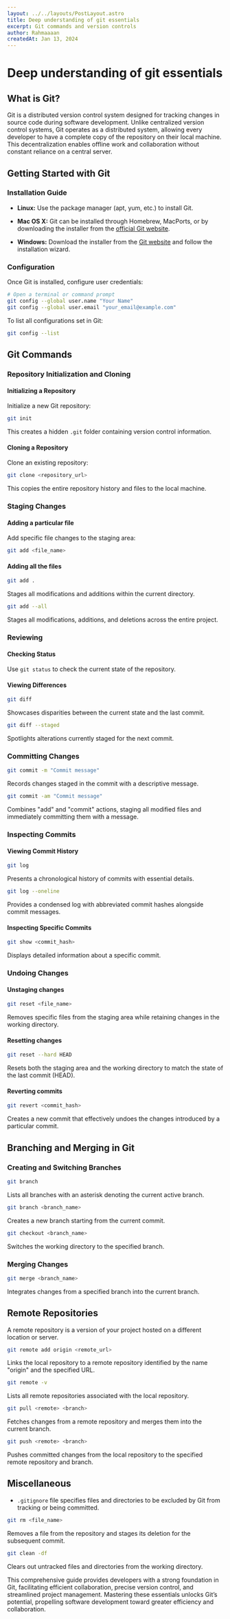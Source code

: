 ```yaml
---
layout: ../../layouts/PostLayout.astro
title: Deep understanding of git essentials
excerpt: Git commands and version controls
author: Rahmaaaan
createdAt: Jan 13, 2024
---
```


# Deep understanding of git essentials

## What is Git?

Git is a distributed version control system designed for tracking changes in source code during software development. Unlike centralized version control systems, Git operates as a distributed system, allowing every developer to have a complete copy of the repository on their local machine. This decentralization enables offline work and collaboration without constant reliance on a central server.

## Getting Started with Git

### Installation Guide

- **Linux:**
  Use the package manager (apt, yum, etc.) to install Git.

- **Mac OS X:**
  Git can be installed through Homebrew, MacPorts, or by downloading the installer from the [official Git website](https://git-scm.com/).

- **Windows:**
  Download the installer from the [Git website](https://git-scm.com/) and follow the installation wizard.

### Configuration

Once Git is installed, configure user credentials:

```bash
# Open a terminal or command prompt
git config --global user.name "Your Name"
git config --global user.email "your_email@example.com"
```

To list all configurations set in Git:

```bash
git config --list
```

## Git Commands

### Repository Initialization and Cloning

#### Initializing a Repository

Initialize a new Git repository:

```bash
git init
```

This creates a hidden `.git` folder containing version control information.

#### Cloning a Repository

Clone an existing repository:

```bash
git clone <repository_url>
```

This copies the entire repository history and files to the local machine.

### Staging Changes

#### Adding a particular file

Add specific file changes to the staging area:

```bash
git add <file_name>
```

#### Adding all the files

```bash
git add .
```

Stages all modifications and additions within the current directory.

```bash
git add --all
```

Stages all modifications, additions, and deletions across the entire project.

### Reviewing

#### Checking Status

Use `git status` to check the current state of the repository.

#### Viewing Differences

```bash
git diff
```

Showcases disparities between the current state and the last commit.

```bash
git diff --staged
```

Spotlights alterations currently staged for the next commit.

### Committing Changes

```bash
git commit -m "Commit message"
```

Records changes staged in the commit with a descriptive message.

```bash
git commit -am "Commit message"
```

Combines "add" and "commit" actions, staging all modified files and immediately committing them with a message.

### Inspecting Commits

#### Viewing Commit History

```bash
git log
```

Presents a chronological history of commits with essential details.

```bash
git log --oneline
```

Provides a condensed log with abbreviated commit hashes alongside commit messages.

#### Inspecting Specific Commits

```bash
git show <commit_hash>
```

Displays detailed information about a specific commit.

### Undoing Changes

#### Unstaging changes

```bash
git reset <file_name>
```

Removes specific files from the staging area while retaining changes in the working directory.

#### Resetting changes

```bash
git reset --hard HEAD
```

Resets both the staging area and the working directory to match the state of the last commit (HEAD).

#### Reverting commits

```bash
git revert <commit_hash>
```

Creates a new commit that effectively undoes the changes introduced by a particular commit.

## Branching and Merging in Git

### Creating and Switching Branches

```bash
git branch
```

Lists all branches with an asterisk denoting the current active branch.

```bash
git branch <branch_name>
```

Creates a new branch starting from the current commit.

```bash
git checkout <branch_name>
```

Switches the working directory to the specified branch.

### Merging Changes

```bash
git merge <branch_name>
```

Integrates changes from a specified branch into the current branch.

## Remote Repositories

A remote repository is a version of your project hosted on a different location or server.

```bash
git remote add origin <remote_url>
```

Links the local repository to a remote repository identified by the name "origin" and the specified URL.

```bash
git remote -v
```

Lists all remote repositories associated with the local repository.

```bash
git pull <remote> <branch>
```

Fetches changes from a remote repository and merges them into the current branch.

```bash
git push <remote> <branch>
```

Pushes committed changes from the local repository to the specified remote repository and branch.

## Miscellaneous

- `.gitignore` file specifies files and directories to be excluded by Git from tracking or being committed.

```bash
git rm <file_name>
```

Removes a file from the repository and stages its deletion for the subsequent commit.

```bash
git clean -df
```

Clears out untracked files and directories from the working directory.

This comprehensive guide provides developers with a strong foundation in Git, facilitating efficient collaboration, precise version control, and streamlined project management. Mastering these essentials unlocks Git’s potential, propelling software development toward greater efficiency and collaboration.
